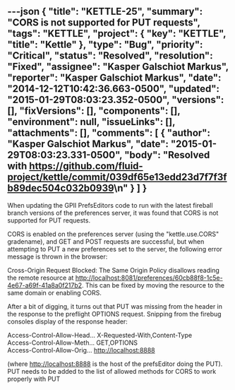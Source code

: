 ---json
{
  "title": "KETTLE-25",
  "summary": "CORS is not supported for PUT requests",
  "tags": "KETTLE",
  "project": {
    "key": "KETTLE",
    "title": "Kettle"
  },
  "type": "Bug",
  "priority": "Critical",
  "status": "Resolved",
  "resolution": "Fixed",
  "assignee": "Kasper Galschiot Markus",
  "reporter": "Kasper Galschiot Markus",
  "date": "2014-12-12T10:42:36.663-0500",
  "updated": "2015-01-29T08:03:23.352-0500",
  "versions": [],
  "fixVersions": [],
  "components": [],
  "environment": null,
  "issueLinks": [],
  "attachments": [],
  "comments": [
    {
      "author": "Kasper Galschiot Markus",
      "date": "2015-01-29T08:03:23.331-0500",
      "body": "Resolved with <https://github.com/fluid-project/kettle/commit/039df65e13edd23d7f7f3fb89dec504c032b0939>\n"
    }
  ]
}
---
When updating the GPII PrefsEditors code to run with the latest fireball branch versions of the preferences server, it was found that CORS is not supported for PUT requests.

CORS is enabled on the preferences server (using the "kettle.use.CORS" gradename), and GET and POST requests are successful, but when attempting to PUT a new preferences set to the server, the following error message is thrown in the browser:

Cross-Origin Request Blocked: The Same Origin Policy disallows reading the remote resource at <http://localhost:8081/preferences/60cb88f8-1c5e-4e67-a69f-41a8a0f217b2>. This can be fixed by moving the resource to the same domain or enabling CORS.

After a bit of digging, it turns out that PUT was missing from the header in the response to the preflight OPTIONS request. Snipping from the firebug consoles display of the response header:

Access-Control-Allow-Head...	X-Requested-With,Content-Type\
Access-Control-Allow-Meth...	GET,OPTIONS\
Access-Control-Allow-Orig...	[http://localhost:8888](http://localhost:8888/)

(where [http://localhost:8888](http://localhost:8888/) is the host of the prefsEditor doing the PUT). PUT needs to be added to the list of allowed methods for CORS to work properly with PUT

        